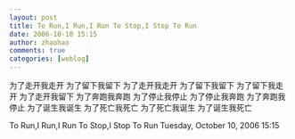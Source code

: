 ```yaml
---
layout: post
title: To Run,I Run,I Run To Stop,I Stop To Run
date: 2006-10-10 15:15
author: zhaohao
comments: true
categories: [weblog]
---
```

为了走开我走开 为了留下我留下
为了走开我走开 为了留下我留下
为了留下我走开 为了走开我留下
为了奔跑我奔跑 为了停止我停止
为了停止我奔跑 为了奔跑我停止
为了诞生我诞生 为了死亡我死亡
为了死亡我诞生 为了诞生我死亡

To Run,I Run,I Run To Stop,I Stop To Run
Tuesday, October 10, 2006 15:15
